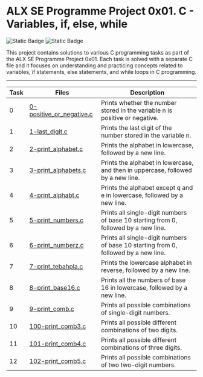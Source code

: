 <h1>ALX SE Programme Project 0x01. C - Variables, if, else, while</h1>

![Static Badge](https://img.shields.io/badge/C-00599C?&logo=c&logoColor=white) ![Static Badge](https://img.shields.io/badge/AbdullahHR10-%230359AE?logo=Github&logoColor=%23000000)

This project contains solutions to various C programming tasks as part of the ALX SE Programme Project 0x01. Each task is solved with a separate C file and it
focuses on understanding and practicing concepts related to variables, if statements, else statements, and while loops in C programming.

---
| Task | Files | Description |
| ----- | ----- | ------ |
| 0 | [0-positive_or_negative.c](./0-positive_or_negative.c) | Prints whether the number stored in the variable n is positive or negative. |
| 1 | [1-last_digit.c](./1-last_digit.c) | Prints the last digit of the number stored in the variable n. |
| 2 | [2-print_alphabet.c](./2-print_alphabet.c) | Prints the alphabet in lowercase, followed by a new line. |
| 3 | [3-print_alphabets.c](./3-print_alphabets.c) | Prints the alphabet in lowercase, and then in uppercase, followed by a new line. |
| 4 | [4-print_alphabt.c](./4-print_alphabt.c) | Prints the alphabet except q and e in lowercase, followed by a new line. |
| 5 | [5-print_numbers.c](./5-print_numbers.c) | Prints all single-digit numbers of base 10 starting from 0, followed by a new line. |
| 6 | [6-print_numberz.c](./6-print_numberz.c) | Prints all single-digit numbers of base 10 starting from 0, followed by a new line. |
| 7 | [7-print_tebahpla.c](./7-print_tebahpla.c) | Prints the lowercase alphabet in reverse, followed by a new line. |
| 8 | [8-print_base16.c](./8-print_base16.c) | Prints all the numbers of base 16 in lowercase, followed by a new line. |
| 9 | [9-print_comb.c](./9-print_comb.c) | Prints all possible combinations of single-digit numbers. |
| 10 | [100-print_comb3.c](./100-print_comb3.c) | Prints all possible different combinations of two digits. |
| 11 | [101-print_comb4.c](./101-print_comb4.c) | Prints all possible different combinations of three digits. |
| 12 | [102-print_comb5.c](./102-print_comb5.c) | Prints all possible combinations of two two-digit numbers. |
